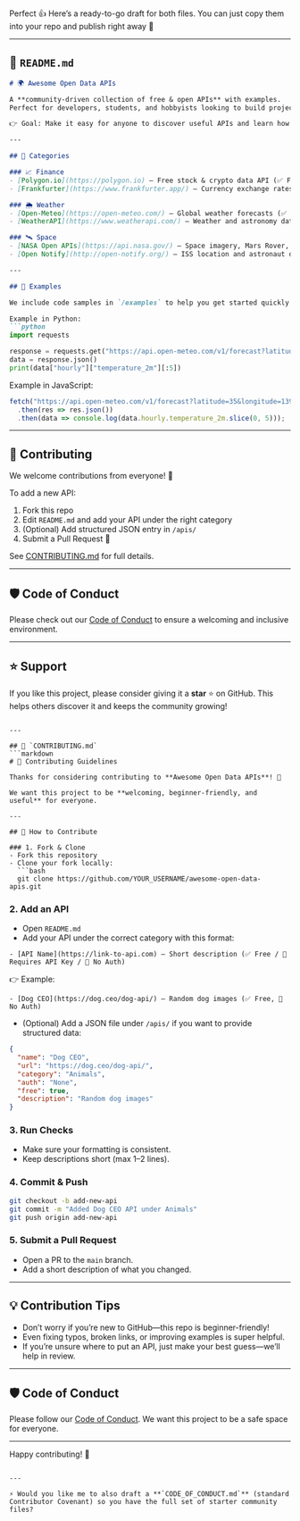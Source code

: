 Perfect 👍 Here’s a ready-to-go draft for both files. You can just copy them into your repo and publish right away 🚀

---

## 📄 `README.md`

````markdown
# 🌍 Awesome Open Data APIs

A **community-driven collection of free & open APIs** with examples.  
Perfect for developers, students, and hobbyists looking to build projects.  

👉 Goal: Make it easy for anyone to discover useful APIs and learn how to use them.  

---

## 📂 Categories

### 📈 Finance
- [Polygon.io](https://polygon.io) – Free stock & crypto data API (✅ Free tier, 🔑 Requires API Key)  
- [Frankfurter](https://www.frankfurter.app/) – Currency exchange rates, no auth required (✅ Free, 🚫 No Auth)

### 🌦️ Weather
- [Open-Meteo](https://open-meteo.com/) – Global weather forecasts (✅ Free, 🚫 No Auth)  
- [WeatherAPI](https://www.weatherapi.com/) – Weather and astronomy data (✅ Free tier, 🔑 API Key)

### 🛰️ Space
- [NASA Open APIs](https://api.nasa.gov/) – Space imagery, Mars Rover, and more (✅ Free, 🔑 API Key)  
- [Open Notify](http://open-notify.org/) – ISS location and astronaut data (✅ Free, 🚫 No Auth)

---

## 📖 Examples

We include code samples in `/examples` to help you get started quickly.  

Example in Python:
```python
import requests

response = requests.get("https://api.open-meteo.com/v1/forecast?latitude=35&longitude=139&hourly=temperature_2m")
data = response.json()
print(data["hourly"]["temperature_2m"][:5])
````

Example in JavaScript:

```javascript
fetch("https://api.open-meteo.com/v1/forecast?latitude=35&longitude=139&hourly=temperature_2m")
  .then(res => res.json())
  .then(data => console.log(data.hourly.temperature_2m.slice(0, 5)));
```

---

## 🤝 Contributing

We welcome contributions from everyone! 🎉

To add a new API:

1. Fork this repo
2. Edit `README.md` and add your API under the right category
3. (Optional) Add structured JSON entry in `/apis/`
4. Submit a Pull Request 🚀

See [CONTRIBUTING.md](CONTRIBUTING.md) for full details.

---

## 🛡️ Code of Conduct

Please check out our [Code of Conduct](CODE_OF_CONDUCT.md) to ensure a welcoming and inclusive environment.

---

## ⭐ Support

If you like this project, please consider giving it a **star** ⭐ on GitHub.
This helps others discover it and keeps the community growing!

````

---

## 📄 `CONTRIBUTING.md`
```markdown
# 🤝 Contributing Guidelines

Thanks for considering contributing to **Awesome Open Data APIs**! 🎉  

We want this project to be **welcoming, beginner-friendly, and useful** for everyone.  

---

## 🚀 How to Contribute

### 1. Fork & Clone
- Fork this repository  
- Clone your fork locally:
  ```bash
  git clone https://github.com/YOUR_USERNAME/awesome-open-data-apis.git
````

### 2. Add an API

* Open `README.md`
* Add your API under the correct category with this format:

```
- [API Name](https://link-to-api.com) – Short description (✅ Free / 🔑 Requires API Key / 🚫 No Auth)
```

👉 Example:

```
- [Dog CEO](https://dog.ceo/dog-api/) – Random dog images (✅ Free, 🚫 No Auth)
```

* (Optional) Add a JSON file under `/apis/` if you want to provide structured data:

```json
{
  "name": "Dog CEO",
  "url": "https://dog.ceo/dog-api/",
  "category": "Animals",
  "auth": "None",
  "free": true,
  "description": "Random dog images"
}
```

### 3. Run Checks

* Make sure your formatting is consistent.
* Keep descriptions short (max 1–2 lines).

### 4. Commit & Push

```bash
git checkout -b add-new-api
git commit -m "Added Dog CEO API under Animals"
git push origin add-new-api
```

### 5. Submit a Pull Request

* Open a PR to the `main` branch.
* Add a short description of what you changed.

---

## 💡 Contribution Tips

* Don’t worry if you’re new to GitHub—this repo is beginner-friendly!
* Even fixing typos, broken links, or improving examples is super helpful.
* If you’re unsure where to put an API, just make your best guess—we’ll help in review.

---

## 🛡️ Code of Conduct

Please follow our [Code of Conduct](CODE_OF_CONDUCT.md). We want this project to be a safe space for everyone.

---

Happy contributing! 🚀

```

---

⚡ Would you like me to also draft a **`CODE_OF_CONDUCT.md`** (standard Contributor Covenant) so you have the full set of starter community files?
```
